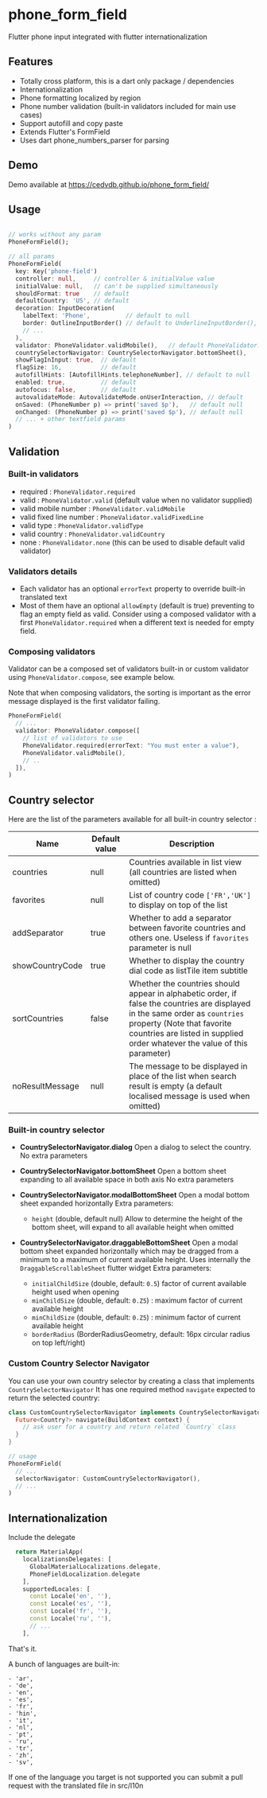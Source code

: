 # phone_form_field

Flutter phone input integrated with flutter internationalization

## Features

- Totally cross platform, this is a dart only package / dependencies
- Internationalization
- Phone formatting localized by region
- Phone number validation (built-in validators included for main use cases) 
- Support autofill and copy paste
- Extends Flutter's FormField
- Uses dart phone_numbers_parser for parsing


## Demo

Demo available at https://cedvdb.github.io/phone_form_field/


## Usage

```dart

// works without any param
PhoneFormField();

// all params
PhoneFormField(
  key: Key('phone-field')
  controller: null,     // controller & initialValue value
  initialValue: null,   // can't be supplied simultaneously
  shouldFormat: true    // default 
  defaultCountry: 'US', // default 
  decoration: InputDecoration(
    labelText: 'Phone',          // default to null
    border: OutlineInputBorder() // default to UnderlineInputBorder(),
    // ...
  ),
  validator: PhoneValidator.validMobile(),   // default PhoneValidator.valid()
  countrySelectorNavigator: CountrySelectorNavigator.bottomSheet(),
  showFlagInInput: true,  // default
  flagSize: 16,           // default
  autofillHints: [AutofillHints.telephoneNumber], // default to null
  enabled: true,          // default
  autofocus: false,       // default
  autovalidateMode: AutovalidateMode.onUserInteraction, // default 
  onSaved: (PhoneNumber p) => print('saved $p'),   // default null
  onChanged: (PhoneNumber p) => print('saved $p'), // default null
  // ... + other textfield params
)

```

## Validation

### Built-in validators

* required : `PhoneValidator.required`
* valid : `PhoneValidator.valid` (default value when no validator supplied)
* valid mobile number : `PhoneValidator.validMobile`
* valid fixed line number : `PhoneValidator.validFixedLine`
* valid type : `PhoneValidator.validType`
* valid country : `PhoneValidator.validCountry`
* none : `PhoneValidator.none` (this can be used to disable default valid validator)

### Validators details

* Each validator has an optional `errorText` property to override built-in translated text
* Most of them have an optional `allowEmpty` (default is true) preventing to flag an empty field as valid. Consider using a composed validator with a first `PhoneValidator.required` when a different text is needed for empty field.

### Composing validators

Validator can be a composed set of validators built-in or custom validator using `PhoneValidator.compose`, see example below.

Note that when composing validators, the sorting is important as the error message displayed is the first validator failing.

```dart
PhoneFormField(
  // ...
  validator: PhoneValidator.compose([
    // list of validators to use
    PhoneValidator.required(errorText: "You must enter a value"),
    PhoneValidator.validMobile(),
    // ..
  ]),
)
```

## Country selector

Here are the list of the parameters available for all built-in country selector :

| Name | Default value | Description |
|---|---|---|
| countries | null | Countries available in list view (all countries are listed when omitted) |
| favorites | null | List of country code `['FR','UK']` to display on top of the list |
| addSeparator | true | Whether to add a separator between favorite countries and others one. Useless if `favorites` parameter is null |
| showCountryCode | true | Whether to display the country dial code as listTile item subtitle |
| sortCountries | false | Whether the countries should appear in alphabetic order, if false the countries are displayed in the same order as `countries` property (Note that favorite countries are listed in supplied order whatever the value of this parameter) |
| noResultMessage | null | The message to be displayed in place of the list when search result is empty (a default localised message is used when omitted) |

### Built-in country selector

* **CountrySelectorNavigator.dialog**
  Open a dialog to select the country.
  No extra parameters

* **CountrySelectorNavigator.bottomSheet**
  Open a bottom sheet expanding to all available space in both axis
  No extra parameters

* **CountrySelectorNavigator.modalBottomSheet**
  Open a modal bottom sheet expanded horizontally
  Extra parameters: 
    * `height` (double, default null)
       Allow to determine the height of the bottom sheet, will expand to all available height when omitted

* **CountrySelectorNavigator.draggableBottomSheet**
  Open a modal bottom sheet expanded horizontally which may be dragged from a minimum to a maximum of current available height.
  Uses internally the `DraggableScrollableSheet` flutter widget
  Extra parameters:
     * `initialChildSize` (double, default: `0.5`) factor of current available height used when opening
     * `minChildSize` (double, default: `0.Z5`) : maximum factor of current available height 
     * `minChildSize` (double, default: `0.Z5`) : minimum factor of current available height
     * `borderRadius` (BorderRadiusGeometry, default: 16px circular radius on top left/right)
    

### Custom Country Selector Navigator

You can use your own country selector by creating a class that implements `CountrySelectorNavigator`
It has one required method `navigate` expected to return the selected country:

```dart
class CustomCountrySelectorNavigator implements CountrySelectorNavigator {
  Future<Country?> navigate(BuildContext context) {
    // ask user for a country and return related `Country` class
  }
}

// usage
PhoneFormField(
  // ...
  selectorNavigator: CustomCountrySelectorNavigator(),
  // ...
)
```

## Internationalization

  Include the delegate

  ```dart
    return MaterialApp(
      localizationsDelegates: [
        GlobalMaterialLocalizations.delegate,
        PhoneFieldLocalization.delegate
      ],
      supportedLocales: [
        const Locale('en', ''),
        const Locale('es', ''),
        const Locale('fr', ''),
        const Locale('ru', ''),
        // ...
      ],
  ```

  That's it.

  
  A bunch of languages are built-in:

    - 'ar',
    - 'de',
    - 'en',
    - 'es',
    - 'fr',
    - 'hin',
    - 'it',
    - 'nl',
    - 'pt',
    - 'ru',
    - 'tr',
    - 'zh',
    - 'sv',
  
  
   If one of the language you target is not supported you can submit a
  pull request with the translated file in src/l10n
